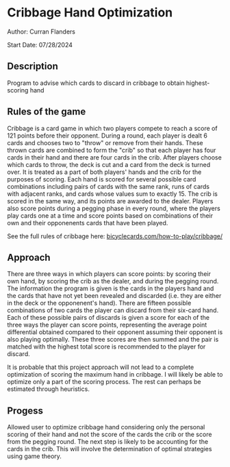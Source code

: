 # Cribbage Hand Optimization
Author: Curran Flanders

Start Date: 07/28/2024

## Description
Program to advise which cards to discard in cribbage to obtain highest-scoring hand

## Rules of the game
Cribbage is a card game in which two players compete to reach a score of 121 points before their opponent. During a round, each player is dealt 6 cards and chooses two to "throw" or remove from their hands. These thrown cards are combined to form the "crib" so that each player has four cards in their hand and there are four cards in the crib. After players choose which cards to throw, the deck is cut and a card from the deck is turned over. It is treated as a part of both players' hands and the crib for the purposes of scoring. Each hand is scored for several possible card combinations including pairs of cards with the same rank, runs of cards with adjacent ranks, and cards whose values sum to exactly 15. The crib is scored in the same way, and its points are awarded to the dealer. Players also score points during a pegging phase in every round, where the players play cards one at a time and score points based on combinations of their own and their opponenents cards that have been played.

See the full rules of cribbage here: [bicyclecards.com/how-to-play/cribbage/](https://bicyclecards.com/how-to-play/cribbage/)

## Approach
There are three ways in which players can score points: by scoring their own hand, by scoring the crib as the dealer, and during the pegging round. The information the program is given is the cards in the players hand and the cards that have not yet been revealed and discarded (i.e. they are either in the deck or the opponenent's hand). There are fifteen possible combinations of two cards the player can discard from their six-card hand. Each of these possible pairs of discards is given a score for each of the three ways the player can score points, representing the average point differential obtained compared to their opponent assuming their opponent is also playing optimally. These three scores are then summed and the pair is matched with the highest total score is recommended to the player for discard.

It is probable that this project approach will not lead to a complete optimization of scoring the maximum hand in cribbage. I will likely be able to optimize only a part of the scoring process. The rest can perhaps be estimated through heuristics.

## Progess
Allowed user to optimize cribbage hand considering only the personal scoring of their hand and not the score of the cards the crib or the score from the pegging round. The next step is likely to be accounting for the cards in the crib. This will involve the determination of optimal strategies using game theory.
